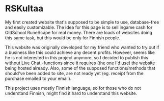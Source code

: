# RSKultaa
My first created website that's supposed to be simple to use, database-free and easily customizable.
The idea for this page is to sell ingame cash for OldSchool RuneScape for real money. There are loads of websites doing this same task, but this would be only for Finnish people.

This website was originally developed for my friend who wanted to try out if a business like this could achieve any decent profits.
However, seems like he is not interested in this project anymore, so I decided to publish this without Live Chat -functions since it requires (the one I'd use) the website being hosted already.
Also, some of the supposed functions/methods that should've been added to site, are not ready yet (eg. receipt from the purchase emailed to your email).

This project uses mostly Finnish language, so for those who do not understand Finnish, might find it hard to understand this website.
